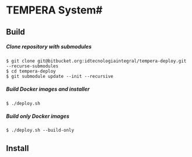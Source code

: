 # TEMPERA System#

## Build

##### Clone repository with submodules
```
$ git clone git@bitbucket.org:idtecnologiaintegral/tempera-deploy.git --recurse-submodules
$ cd tempera-deploy
$ git submodule update --init --recursive
```

##### Build Docker images and installer
```
$ ./deploy.sh
```

##### Build only Docker images
```
$ ./deploy.sh --build-only
```

## Install
